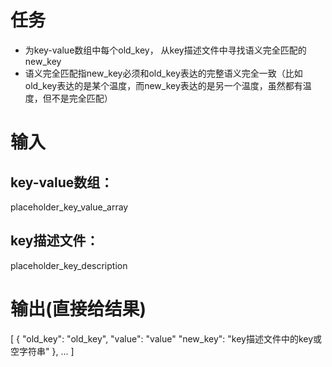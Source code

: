 # 任务
- 为key-value数组中每个old_key， 从key描述文件中寻找语义完全匹配的new_key
- 语义完全匹配指new_key必须和old_key表达的完整语义完全一致（比如old_key表达的是某个温度，而new_key表达的是另一个温度，虽然都有温度，但不是完全匹配）

# 输入
## key-value数组：
placeholder_key_value_array

## key描述文件：
placeholder_key_description

# 输出(直接给结果)
[
  {
    "old_key": "old_key",
    "value": "value"
    "new_key": "key描述文件中的key或空字符串"
  },
  ...
]
